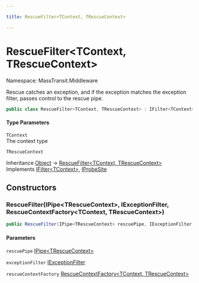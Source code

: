 ```yaml
---

title: RescueFilter<TContext, TRescueContext>

---
```


# RescueFilter\<TContext, TRescueContext\>

Namespace: MassTransit.Middleware

Rescue catches an exception, and if the exception matches the exception filter,
 passes control to the rescue pipe.

```csharp
public class RescueFilter<TContext, TRescueContext> : IFilter<TContext>, IProbeSite
```

#### Type Parameters

`TContext`<br/>
The context type

`TRescueContext`<br/>

Inheritance [Object](https://learn.microsoft.com/en-us/dotnet/api/system.object) → [RescueFilter\<TContext, TRescueContext\>](../masstransit-middleware/rescuefilter-2)<br/>
Implements [IFilter\<TContext\>](../../masstransit-abstractions/masstransit/ifilter-1), [IProbeSite](../../masstransit-abstractions/masstransit/iprobesite)

## Constructors

### **RescueFilter(IPipe\<TRescueContext\>, IExceptionFilter, RescueContextFactory\<TContext, TRescueContext\>)**

```csharp
public RescueFilter(IPipe<TRescueContext> rescuePipe, IExceptionFilter exceptionFilter, RescueContextFactory<TContext, TRescueContext> rescueContextFactory)
```

#### Parameters

`rescuePipe` [IPipe\<TRescueContext\>](../../masstransit-abstractions/masstransit/ipipe-1)<br/>

`exceptionFilter` [IExceptionFilter](../../masstransit-abstractions/masstransit/iexceptionfilter)<br/>

`rescueContextFactory` [RescueContextFactory\<TContext, TRescueContext\>](../masstransit-middleware/rescuecontextfactory-2)<br/>
